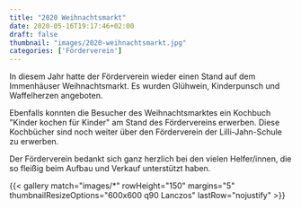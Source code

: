 ```yaml
---
title: "2020 Weihnachtsmarkt"
date: 2020-05-16T19:17:46+02:00
draft: false
thumbnail: "images/2020-weihnachtsmarkt.jpg"
categories: ['Förderverein']
---
```

In diesem Jahr hatte der Förderverein wieder einen Stand auf dem Immenhäuser Weihnachtsmarkt. Es wurden Glühwein, Kinderpunsch und Waffelherzen angeboten.

Ebenfalls konnten die Besucher des Weihnachtsmarktes ein Kochbuch "Kinder kochen für Kinder" am Stand des Fördervereins erwerben. Diese Kochbücher sind noch weiter über den Förderverein der Lilli-Jahn-Schule zu erwerben.

Der Förderverein bedankt sich ganz herzlich bei den vielen Helfer/innen, die so fleißig beim Aufbau und Verkauf unterstützt haben.

{{< gallery match="images/*" rowHeight="150" margins="5" thumbnailResizeOptions="600x600 q90 Lanczos" lastRow="nojustify" >}}
